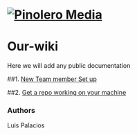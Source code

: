 # [![Pinolero Media](https://cloud.githubusercontent.com/assets/4844997/9451171/3ba44648-4a6a-11e5-8ddb-9a1438b1bb72.png)](http://pinoleromedia.com)

# Our-wiki
Here we will add any public documentation

##1. [New Team member Set up](https://github.com/PinoleroMedia/our-wiki/wiki/1.-New-team-member-set-up)

##2. [Get a repo working on your machine](https://github.com/PinoleroMedia/our-wiki/wiki/2.-Get-an-existing-repo-on-your-machine)

### Authors
  Luis Palacios
